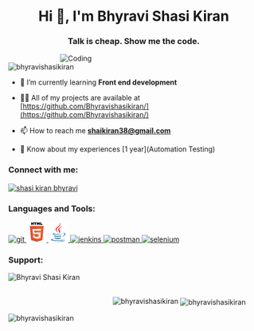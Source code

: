 <h1 align="center">Hi 👋, I'm Bhyravi Shasi Kiran</h1>
<h3 align="center">Talk is cheap. Show me the code.</h3>
<img align="right" alt="Coding" width="400" src="https://media.tenor.com/rePDfDWO3XoAAAAd/hacking.gif">
<p align="left"> <img src="https://komarev.com/ghpvc/?username=bhyravishasikiran&label=Profile%20views&color=0e75b6&style=flat" alt="bhyravishasikiran" /> </p>

- 🌱 I’m currently learning **Front end development**

- 👨‍💻 All of my projects are available at [https://github.com/Bhyravishasikiran/](https://github.com/Bhyravishasikiran/)

- 📫 How to reach me **shaikiran38@gmail.com**

- 📄 Know about my experiences [1 year](Automation Testing)

<h3 align="left">Connect with me:</h3>
<p align="left">
<a href="www.linkedin.com/in/shasi-kiran-bhyravi-668114288" target="blank"><img align="center" src="https://raw.githubusercontent.com/rahuldkjain/github-profile-readme-generator/master/src/images/icons/Social/linked-in-alt.svg" alt="shasi kiran bhyravi" height="30" width="40" /></a>
</p>

<h3 align="left">Languages and Tools:</h3>
<p align="left"> <a href="https://git-scm.com/" target="_blank" rel="noreferrer"> <img src="https://www.vectorlogo.zone/logos/git-scm/git-scm-icon.svg" alt="git" width="40" height="40"/> </a> <a href="https://www.w3.org/html/" target="_blank" rel="noreferrer"> <img src="https://raw.githubusercontent.com/devicons/devicon/master/icons/html5/html5-original-wordmark.svg" alt="html5" width="40" height="40"/> </a> <a href="https://www.java.com" target="_blank" rel="noreferrer"> <img src="https://raw.githubusercontent.com/devicons/devicon/master/icons/java/java-original.svg" alt="java" width="40" height="40"/> </a> <a href="https://www.jenkins.io" target="_blank" rel="noreferrer"> <img src="https://www.vectorlogo.zone/logos/jenkins/jenkins-icon.svg" alt="jenkins" width="40" height="40"/> </a> <a href="https://postman.com" target="_blank" rel="noreferrer"> <img src="https://www.vectorlogo.zone/logos/getpostman/getpostman-icon.svg" alt="postman" width="40" height="40"/> </a> <a href="https://www.selenium.dev" target="_blank" rel="noreferrer"> <img src="https://raw.githubusercontent.com/detain/svg-logos/780f25886640cef088af994181646db2f6b1a3f8/svg/selenium-logo.svg" alt="selenium" width="40" height="40"/> </a> </p>

<h3 align="left">Support:</h3>
<p><a href="https://www.buymeacoffee.com/Bhyravi Shasi Kiran"> <img align="left" src="https://cdn.buymeacoffee.com/buttons/v2/default-yellow.png" height="50" width="210" alt="Bhyravi Shasi Kiran" /></a></p><br><br>

<p><img align="left" src="https://github-readme-stats.vercel.app/api/top-langs?username=bhyravishasikiran&show_icons=true&locale=en&layout=compact" alt="bhyravishasikiran" /></p>

<p>&nbsp;<img align="center" src="https://github-readme-stats.vercel.app/api?username=bhyravishasikiran&show_icons=true&locale=en" alt="bhyravishasikiran" /></p>

<p><img align="center" src="https://github-readme-streak-stats.herokuapp.com/?user=bhyravishasikiran&" alt="bhyravishasikiran" /></p>
